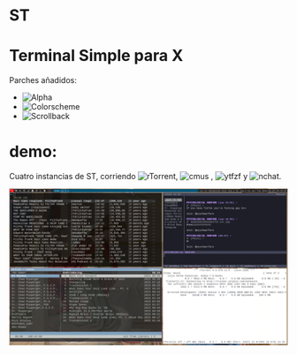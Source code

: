 # ST
Terminal Simple para X
=======================
Parches añadidos:
- ![Alpha](https://st.suckless.org/patches/alpha/)
- ![Colorscheme](https://st.suckless.org/patches/colorschemes/)
- ![Scrollback](https://st.suckless.org/patches/scrollback/)

# demo:

Cuatro instancias de ST, corriendo ![rTorrent](https://github.com/jesec/rtorrent), ![cmus](cmus.github.io) , ![ytfzf](https://github.com/pystardust/ytfzf) y ![nchat](https://github.com/d99kris/nchat).


![s-t](https://github.com/josuemosqueira/st/blob/main/2024-04-09-095508_1920x1080_scrot.png)
